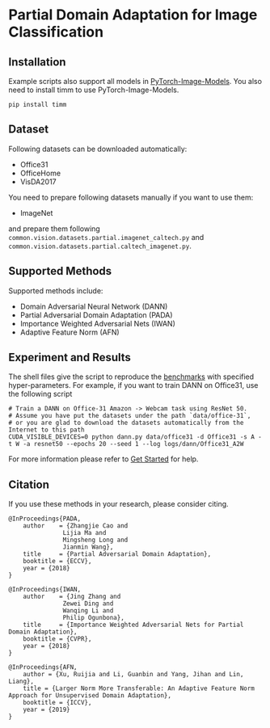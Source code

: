 # Partial Domain Adaptation for Image Classification

## Installation
Example scripts also support all models in [PyTorch-Image-Models](https://github.com/rwightman/pytorch-image-models).
You also need to install timm to use PyTorch-Image-Models.

```
pip install timm
```

## Dataset

Following datasets can be downloaded automatically:

- Office31
- OfficeHome
- VisDA2017

You need to prepare following datasets manually if you want to use them:
- ImageNet

and prepare them following ``common.vision.datasets.partial.imagenet_caltech.py`` and ``common.vision.datasets.partial.caltech_imagenet.py``.

## Supported Methods

Supported methods include:

- Domain Adversarial Neural Network (DANN)
- Partial Adversarial Domain Adaptation (PADA)
- Importance Weighted Adversarial Nets (IWAN)
- Adaptive Feature Norm (AFN)

## Experiment and Results

The shell files give the script to reproduce the [benchmarks](/docs/dalib/benchmarks/partial_da.rst) with specified hyper-parameters.
For example, if you want to train DANN on Office31, use the following script

```shell script
# Train a DANN on Office-31 Amazon -> Webcam task using ResNet 50.
# Assume you have put the datasets under the path `data/office-31`, 
# or you are glad to download the datasets automatically from the Internet to this path
CUDA_VISIBLE_DEVICES=0 python dann.py data/office31 -d Office31 -s A -t W -a resnet50 --epochs 20 --seed 1 --log logs/dann/Office31_A2W
```

For more information please refer to [Get Started](/docs/get_started/quickstart.rst) for help.


## Citation
If you use these methods in your research, please consider citing.

```
@InProceedings{PADA,
    author    = {Zhangjie Cao and
               Lijia Ma and
               Mingsheng Long and
               Jianmin Wang},
    title     = {Partial Adversarial Domain Adaptation},
    booktitle = {ECCV},
    year = {2018}
}

@InProceedings{IWAN,
    author    = {Jing Zhang and
               Zewei Ding and
               Wanqing Li and
               Philip Ogunbona},
    title     = {Importance Weighted Adversarial Nets for Partial Domain Adaptation},
    booktitle = {CVPR},
    year = {2018}
}

@InProceedings{AFN,
    author = {Xu, Ruijia and Li, Guanbin and Yang, Jihan and Lin, Liang},
    title = {Larger Norm More Transferable: An Adaptive Feature Norm Approach for Unsupervised Domain Adaptation},
    booktitle = {ICCV},
    year = {2019}
}
```
